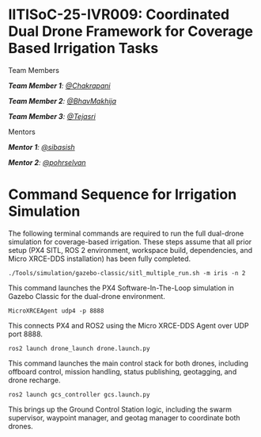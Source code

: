 # IITISoC-25-IVR009: Coordinated Dual Drone Framework for Coverage Based Irrigation Tasks

Team Members

_**Team Member 1**:  [@Chakrapani](https://github.com/chakri2007)_

_**Team Member 2**:  [@BhavMakhija](https://github.com/Bhavdex)_

_**Team Member 3**:  [@Tejasri](https://github.com/Tejasri676)_

Mentors

_**Mentor 1**:  [@sibasish](https://github.com/sibasish)_

_**Mentor 2**:  [@pohrselvan](https://github.com/pohrselvan)_

# Command Sequence for Irrigation Simulation

The following terminal commands are required to run the full dual-drone simulation for coverage-based irrigation. These steps assume that all prior setup (PX4 SITL, ROS 2 environment, workspace build, dependencies, and Micro XRCE-DDS installation) has been fully completed.

<pre><code>./Tools/simulation/gazebo-classic/sitl_multiple_run.sh -m iris -n 2</code></pre>
This command launches the PX4 Software-In-The-Loop simulation in Gazebo Classic for the dual-drone environment.

<pre><code>MicroXRCEAgent udp4 -p 8888</code></pre>
This connects PX4 and ROS2 using the Micro XRCE-DDS Agent over UDP port 8888.

<pre><code>ros2 launch drone_launch drone.launch.py</code></pre>
This command launches the main control stack for both drones, including offboard control, mission handling, status publishing, geotagging, and drone recharge.

<pre><code>ros2 launch gcs_controller gcs.launch.py</code></pre>
This brings up the Ground Control Station logic, including the swarm supervisor, waypoint manager, and geotag manager to coordinate both drones.
